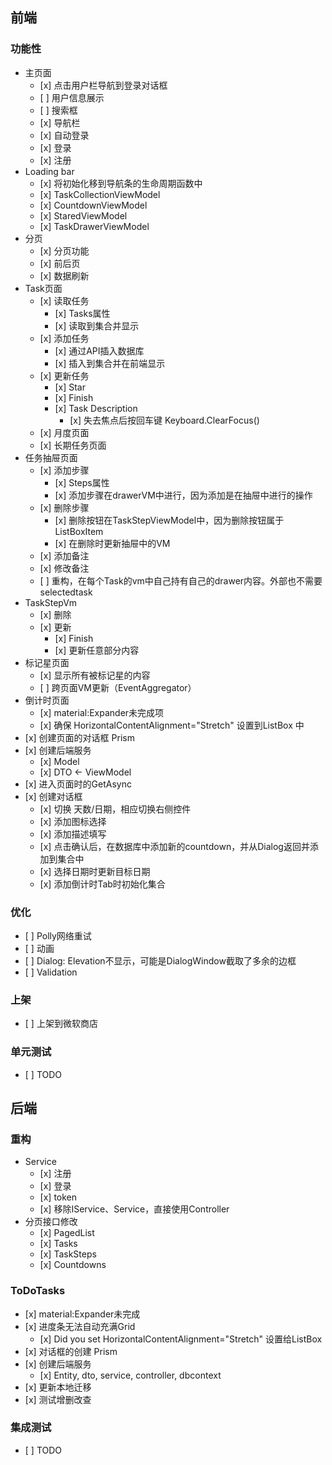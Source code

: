 <h2>前端</h2>
<h3>功能性</h3>
<ul>
<li>主页面
<ul>
<li>[x] 点击用户栏导航到登录对话框</li>
<li>[ ] 用户信息展示</li>
<li>[ ] 搜索框</li>
<li>[x] 导航栏</li>
<li>[x] 自动登录</li>
<li>[x] 登录</li>
<li>[x] 注册</li>
</ul>
</li>
<li>Loading bar
<ul>
<li>[x] 将初始化移到导航条的生命周期函数中</li>
<li>[x] TaskCollectionViewModel</li>
<li>[x] CountdownViewModel</li>
<li>[x] StaredViewModel</li>
<li>[x] TaskDrawerViewModel</li>
</ul>
</li>
<li>分页
<ul>
<li>[x] 分页功能</li>
<li>[x] 前后页</li>
<li>[x] 数据刷新</li>
</ul>
</li>
<li>Task页面
<ul>
<li>[x] 读取任务
<ul>
<li>[x] Tasks属性</li>
<li>[x] 读取到集合并显示</li>
</ul>
</li>
<li>[x] 添加任务
<ul>
<li>[x] 通过API插入数据库</li>
<li>[x] 插入到集合并在前端显示</li>
</ul>
</li>
<li>[x] 更新任务
<ul>
<li>[x] Star</li>
<li>[x] Finish</li>
<li>[x] Task Description
<ul>
<li>[x] 失去焦点后按回车键 Keyboard.ClearFocus()</li>
</ul>
</li>
</ul>
</li>
<li>[x] 月度页面</li>
<li>[x] 长期任务页面</li>
</ul>
</li>
<li>任务抽屉页面
<ul>
<li>[x] 添加步骤
<ul>
<li>[x] Steps属性</li>
<li>[x] 添加步骤在drawerVM中进行，因为添加是在抽屉中进行的操作</li>
</ul>
</li>
<li>[x] 删除步骤
<ul>
<li>[x] 删除按钮在TaskStepViewModel中，因为删除按钮属于ListBoxItem</li>
<li>[x] 在删除时更新抽屉中的VM</li>
</ul>
</li>
<li>[x] 添加备注</li>
<li>[x] 修改备注</li>
<li>[ ] 重构，在每个Task的vm中自己持有自己的drawer内容。外部也不需要selectedtask</li>
</ul>
</li>
<li>TaskStepVm
<ul>
<li>[x] 删除</li>
<li>[x] 更新
<ul>
<li>[x] Finish</li>
<li>[x] 更新任意部分内容</li>
</ul>
</li>
</ul>
</li>
<li>标记星页面
<ul>
<li>[x] 显示所有被标记星的内容</li>
<li>[ ] 跨页面VM更新（EventAggregator）</li>
</ul>
</li>
<li>倒计时页面
<ul>
<li>[x] material:Expander未完成项</li>
</ul>
<ul>
<li>[x] 确保 HorizontalContentAlignment="Stretch" 设置到ListBox 中</li>
</ul>
</li>
<li>[x] 创建页面的对话框 Prism</li>
<li>[x] 创建后端服务
<ul>
<li>[x] Model</li>
<li>[x] DTO &lt;- ViewModel</li>
</ul>
</li>
<li>[x] 进入页面时的GetAsync</li>
<li>[x] 创建对话框
<ul>
<li>[x] 切换 天数/日期，相应切换右侧控件</li>
<li>[x] 添加图标选择</li>
<li>[x] 添加描述填写</li>
<li>[x] 点击确认后，在数据库中添加新的countdown，并从Dialog返回并添加到集合中</li>
<li>[x] 选择日期时更新目标日期</li>
<li>[x] 添加倒计时Tab时初始化集合</li>
</ul>
</li>
</ul>
</li>
</ul>
<h3>优化</h3>
<ul>
<li>[ ] Polly网络重试</li>
<li>[ ] 动画</li>
<li>[ ] Dialog: Elevation不显示，可能是DialogWindow截取了多余的边框</li>
<li>[ ] Validation</li>
</ul>
<h3>上架</h3>
<ul>
<li>[ ] 上架到微软商店</li>
</ul>
<h3>单元测试</h3>
<ul>
<li>[ ] TODO</li>
</ul>
<h2>后端</h2>
<h3>重构</h3>
<ul>
<li>Service
<ul>
<li>[x] 注册</li>
<li>[x] 登录</li>
<li>[x] token</li>
<li>[x] 移除IService、Service，直接使用Controller</li>
</ul>
</li>
<li>分页接口修改
<ul>
<li>[x] PagedList</li>
<li>[x] Tasks</li>
<li>[x] TaskSteps</li>
<li>[x] Countdowns</li>
</ul>
</li>
</ul>
<h3>ToDoTasks</h3>
<ul>
<li>[x] material:Expander未完成</li>
<li>[x] 进度条无法自动充满Grid
<ul>
<li>[x] Did you set HorizontalContentAlignment="Stretch" 设置给ListBox</li>
</ul>
</li>
<li>[x] 对话框的创建 Prism</li>
<li>[x] 创建后端服务
<ul>
<li>[x] Entity, dto, service, controller, dbcontext</li>
</ul>
</li>
<li>[x] 更新本地迁移</li>
<li>[x] 测试增删改查</li>
</ul>
<h3>集成测试</h3>
<ul>
<li>[ ] TODO</li>
</ul>
</div></div>
